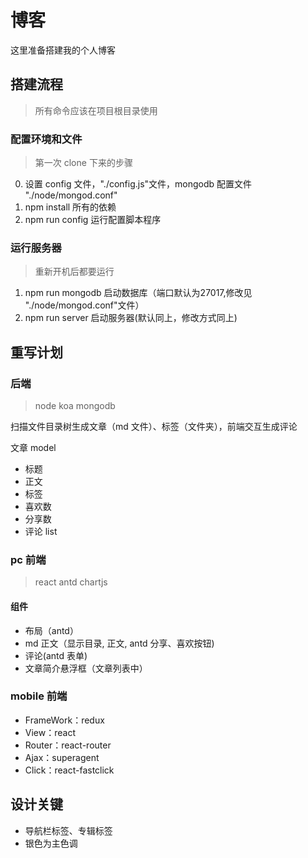 # 博客
这里准备搭建我的个人博客

## 搭建流程
> 所有命令应该在项目根目录使用

### 配置环境和文件
> 第一次 clone 下来的步骤

0. 设置 config 文件，"./config.js"文件，mongodb 配置文件 "./node/mongod.conf"
1. npm install 所有的依赖
2. npm run config 运行配置脚本程序  

### 运行服务器
> 重新开机后都要运行

1. npm run mongodb 启动数据库（端口默认为27017,修改见 "./node/mongod.conf"文件）
2. npm run server 启动服务器(默认同上，修改方式同上)

## 重写计划
### 后端
> node koa mongodb

扫描文件目录树生成文章（md 文件）、标签（文件夹），前端交互生成评论

文章 model
- 标题
- 正文
- 标签
- 喜欢数
- 分享数
- 评论 list


### pc 前端

> react antd chartjs

#### 组件
- 布局（antd）
- md 正文（显示目录, 正文, antd 分享、喜欢按钮)
- 评论(antd 表单)
- 文章简介悬浮框（文章列表中）

### mobile 前端

- FrameWork：redux
- View：react
- Router：react-router
- Ajax：superagent
- Click：react-fastclick

## 设计关键
- 导航栏标签、专辑标签
- 银色为主色调

<item for item in items>
<div class="loader">
